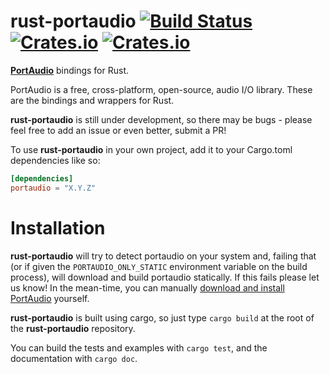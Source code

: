 rust-portaudio [![Build Status](https://travis-ci.org/jeremyletang/rust-portaudio.png?branch=master)](https://travis-ci.org/jeremyletang/rust-portaudio) [![Crates.io](https://img.shields.io/crates/v/portaudio.svg)](https://crates.io/crates/portaudio) [![Crates.io](https://img.shields.io/crates/l/portaudio.svg)](https://github.com/jeremyletang/rust-portaudio/blob/master/LICENSE)
==============

[**PortAudio**](http://www.portaudio.com/) bindings for Rust.

PortAudio is a free, cross-platform, open-source, audio I/O library. These are the bindings and wrappers for Rust.

**rust-portaudio** is still under development, so there may be bugs - please feel free to add an issue or even better, submit a PR!

To use **rust-portaudio** in your own project, add it to your Cargo.toml dependencies like so:

```toml
[dependencies]
portaudio = "X.Y.Z"
```


# Installation

**rust-portaudio** will try to detect portaudio on your system and, failing that (or if given the `PORTAUDIO_ONLY_STATIC` environment variable on the build process), will download and build portaudio statically. If this fails please let us know! In the mean-time, you can manually [download and install PortAudio](http://www.portaudio.com/download.html) yourself.

**rust-portaudio** is built using cargo, so just type `cargo build` at the root of the **rust-portaudio** repository.

You can build the tests and examples with `cargo test`, and the documentation with `cargo doc`.

